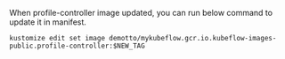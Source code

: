 When profile-controller image updated, you can run below command to update it in manifest.

```
kustomize edit set image demotto/mykubeflow.gcr.io.kubeflow-images-public.profile-controller:$NEW_TAG
```

